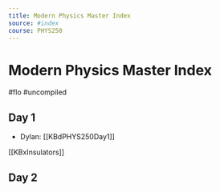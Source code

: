 ```yaml
---
title: Modern Physics Master Index
source: #index 
course: PHYS250
---
```


# Modern Physics Master Index

#flo  #uncompiled

## Day 1

- Dylan: [[KBdPHYS250Day1]]

[[KBxInsulators]]


## Day 2
